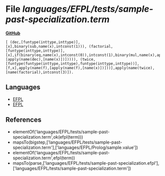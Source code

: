 # File _languages/EFPL/tests/sample-past-specialization.term_
**[GitHub](https://github.com/softlang/yas/blob/master/languages/EFPL/tests/sample-past-specialization.term)**
```
[ (dec,[funtype(inttype,inttype)],[x],binary(sub,name(x),intconst(1))), (factorial,[funtype(inttype,inttype)],[x],if(binary(eq,name(x),intconst(0)),intconst(1),binary(mul,name(x),apply(name(factorial),[apply(name(dec),[name(x)])])))), (twice,[funtype(funtype(inttype,inttype),funtype(inttype,inttype))],[f,x],apply(name(f),[apply(name(f),[name(x)])]))],apply(name(twice),[name(factorial),intconst(3)]).
```

## Languages
* [EFPL](../languages/EFPL.md)
* [EFPL](../languages/EFPL.md)

## References
* elementOf('languages/EFPL/tests/sample-past-specialization.term',ok(efpl(term)))
* mapsTo(bigstep,['languages/EFPL/tests/sample-past-specialization.term'],['languages/EFPL/Prolog/sample.value'])
* elementOf('languages/EFPL/tests/sample-past-specialization.term',efpl(term))
* mapsTo(parse,['languages/EFPL/tests/sample-past-specialization.efpl'],['languages/EFPL/tests/sample-past-specialization.term'])
